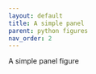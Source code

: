 ```yaml
---
layout: default
title: A simple panel
parent: python figures
nav_order: 2
---
```


A simple panel figure